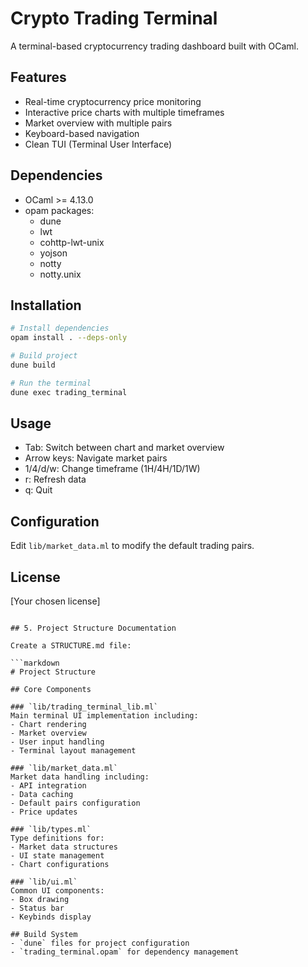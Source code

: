 # Crypto Trading Terminal

A terminal-based cryptocurrency trading dashboard built with OCaml.

## Features
- Real-time cryptocurrency price monitoring
- Interactive price charts with multiple timeframes
- Market overview with multiple pairs
- Keyboard-based navigation
- Clean TUI (Terminal User Interface)

## Dependencies
- OCaml >= 4.13.0
- opam packages:
  - dune
  - lwt
  - cohttp-lwt-unix
  - yojson
  - notty
  - notty.unix

## Installation

```bash
# Install dependencies
opam install . --deps-only

# Build project
dune build

# Run the terminal
dune exec trading_terminal
```

## Usage
- Tab: Switch between chart and market overview
- Arrow keys: Navigate market pairs
- 1/4/d/w: Change timeframe (1H/4H/1D/1W)
- r: Refresh data
- q: Quit

## Configuration
Edit `lib/market_data.ml` to modify the default trading pairs.

## License
[Your chosen license]
```

## 5. Project Structure Documentation

Create a STRUCTURE.md file:

```markdown
# Project Structure

## Core Components

### `lib/trading_terminal_lib.ml`
Main terminal UI implementation including:
- Chart rendering
- Market overview
- User input handling
- Terminal layout management

### `lib/market_data.ml`
Market data handling including:
- API integration
- Data caching
- Default pairs configuration
- Price updates

### `lib/types.ml`
Type definitions for:
- Market data structures
- UI state management
- Chart configurations

### `lib/ui.ml`
Common UI components:
- Box drawing
- Status bar
- Keybinds display

## Build System
- `dune` files for project configuration
- `trading_terminal.opam` for dependency management

